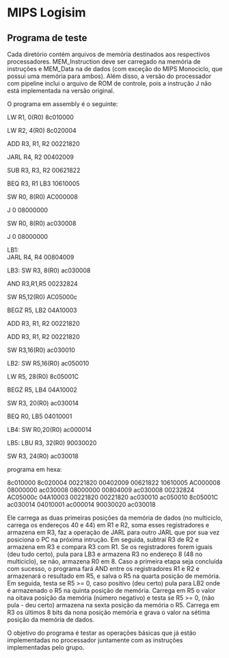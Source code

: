 # MIPS Logisim

## Programa de teste


Cada diretório contém arquivos de memória destinados aos respectivos processadores. 
MEM_Instruction deve ser carregado na memória de instruções e MEM_Data na de dados (com exceção do MIPS Monociclo, que possui uma memória para ambos).
Além disso, a versão do processador com pipeline inclui o arquivo de ROM de controle, pois a instrução J não está implementada na versão original.

O programa em assembly é o seguinte:



LW R1, 0(R0)        8c010000

LW R2, 4(R0)        8c020004

ADD R3, R1, R2      00221820

JARL R4, R2         00402009

SUB R3, R3, R2      00621822

BEQ R3, R1 LB3      10610005

SW R0, 8(R0)        AC000008

J 0                 08000000

SW R0, 8(R0)        ac030008

J 0                 08000000

LB1:               
JARL R4, R4         00804009

LB3:
SW R3, 8(R0)        ac030008

AND R3,R1,R5        00232824

SW R5,12(R0)        AC05000c

BEGZ R5, LB2        04A10003

ADD R3, R1, R2      00221820

ADD R3, R1, R2      00221820

SW  R3,16(R0)       ac030010

LB2:
SW  R5,16(R0)       ac050010

LW R5, 28(R0)       8c05001C

BEGZ R5, LB4        04A10002

SW R3, 20(R0)       ac030014

BEQ R0, LB5         04010001

LB4:
SW  R0,20(R0)       ac000014

LB5:
LBU R3, 32(R0)      90030020

SW R3, 24(R0)       ac030018


programa em hexa: 

8c010000 8c020004 00221820 00402009 00621822 10610005 AC000008 08000000 ac030008 08000000
00804009 ac030008 00232824 AC05000c 04A10003 00221820 00221820 ac030010 ac050010 8c05001C
ac030014 04010001 ac000014 90030020 ac030018



Ele carrega as duas primeiras posições da memória de dados (no multiciclo, carrega os endereços 40 e 44) em R1 e R2, 
soma esses registradores e armazena em R3, faz a operação de JARL para outro JARL que por sua vez posiciona o PC na 
próxima intrução. Em seguida, subtrai R3 de R2 e armazena em R3 e compara R3 com R1. Se os registradores forem iguais 
(deu tudo certo), pula para LB3 e armazena R3 no endereço 8 (48 no multiciclo), se não, armazena R0 em 8.
Caso a primeira etapa seja concluída com sucesso, o programa fará AND entre os registradores R1 e R2 e armazenará o resultado
em R5, e salva o R5 na quarta posição de memória. Em seguida, testa se R5 >= 0, caso positivo (deu certo) pula para LB2
onde é armazenado o R5 na quinta posição de memória. Carrega em R5 o valor na oitava posição da memória (número negativo)
e testa se R5 >= 0, (não pula - deu certo) armazena na sexta posição da memória o R5. Carrega em R3 os últimos 8 bits da nona 
posição memória e grava o valor na sétima posição da memória de dados.


O objetivo do programa é testar as operações básicas que já estão implementadas no processador juntamente com as instruções implementadas pelo grupo. 
